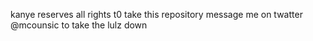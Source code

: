 kanye reserves all rights t0 take this repository message me on twatter @mcounsic to take the lulz down
